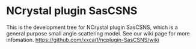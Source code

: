 # NCrystal plugin SasCSNS

This is the development tree for NCrystal plugin SasCSNS, which is a general purpose small angle scattering model. See our wiki page for more infomation. https://github.com/xxcai1/ncplugin-SasCSNS/wiki 
